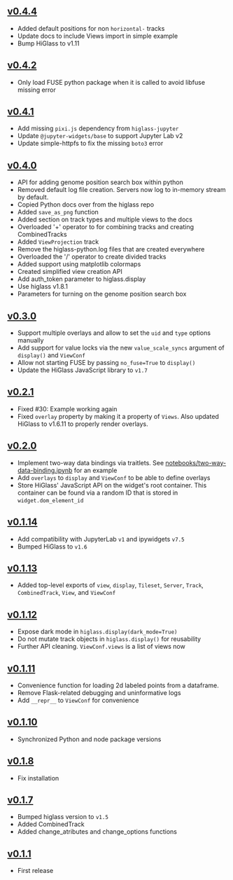 ##

## [v0.4.4](https://github.com/higlass/higlass-python/compare/v0.4.4...v0.4.3)

- Added default positions for non `horizontal-` tracks
- Update docs to include Views import in simple example
- Bump HiGlass to v1.11

## [v0.4.2](https://github.com/higlass/higlass-python/compare/v0.4.2...v0.4.1)

- Only load FUSE python package when it is called to avoid libfuse missing error

## [v0.4.1](https://github.com/higlass/higlass-python/compare/v0.4.1...v0.4.0)

- Add missing `pixi.js` dependency from `higlass-jupyter`
- Update `@jupyter-widgets/base` to support Jupyter Lab v2
- Update simple-httpfs to fix the missing `boto3` error

## [v0.4.0](https://github.com/higlass/higlass-python/compare/v0.4.0...v0.3.0)

-   API for adding genome position search box within python
-   Removed default log file creation. Servers now log to in-memory stream by default.
-   Copied Python docs over from the higlass repo
-   Added `save_as_png` function
-   Added section on track types and multiple views to the docs
-   Overloaded '+' operator to for combining tracks and creating CombinedTracks
-   Added `ViewProjection` track
-   Remove the higlass-python.log files that are created everywhere
-   Overloaded the '/' operator to create divided tracks
-   Added support using matplotlib colormaps
-   Created simplified view creation API
-   Add auth_token parameter to higlass.display
-   Use higlass v1.8.1
-   Parameters for turning on the genome position search box

## [v0.3.0](https://github.com/higlass/higlass-python/compare/v0.2.1...v0.3.0)

-   Support multiple overlays and allow to set the `uid` and `type` options manually
-   Add support for value locks via the new `value_scale_syncs` argument of `display()` and `ViewConf`
-   Allow not starting FUSE by passing `no_fuse=True` to `display()`
-   Update the HiGlass JavaScript library to `v1.7`

## [v0.2.1](https://github.com/higlass/higlass-python/compare/v0.2.0...v0.2.1)

-   Fixed #30: Example working again
-   Fixed `overlay` property by making it a property of `Views`. Also updated HiGlass to v1.6.11 to properly render overlays.

## [v0.2.0](https://github.com/higlass/higlass-python/compare/v0.1.13...v0.2.0)

-   Implement two-way data bindings via traitlets. See [notebooks/two-way-data-binding.ipynb](notebooks/two-way-data-binding.ipynb) for an example
-   Add `overlays` to `display` and `ViewConf` to be able to define overlays
-   Store HiGlass' JavaScript API on the widget's root container. This container can be found via a random ID that is stored in `widget.dom_element_id`

## [v0.1.14](https://github.com/higlass/higlass-python/compare/v0.1.13...v0.1.14)

-   Add compatibility with JupyterLab `v1` and ipywidgets `v7.5`
-   Bumped HiGlass to `v1.6`

## [v0.1.13](https://github.com/higlass/higlass-python/compare/v0.1.12...v0.1.13)

-   Added top-level exports of `view`, `display`, `Tileset`, `Server`, `Track`, `CombinedTrack`, `View`, and `ViewConf`

## [v0.1.12](https://github.com/higlass/higlass-python/compare/v0.1.11...v0.1.12)

-   Expose dark mode in `higlass.display(dark_mode=True)`
-   Do not mutate track objects in `higlass.display()` for reusability
-   Further API cleaning. `ViewConf.views` is a list of views now

## [v0.1.11](https://github.com/higlass/higlass-python/compare/v0.1.10...v0.1.11)

-   Convenience function for loading 2d labeled points from a dataframe.
-   Remove Flask-related debugging and uninformative logs
-   Add `__repr__` to `ViewConf` for convenience

## [v0.1.10](https://github.com/higlass/higlass-python/compare/v0.1.8...v0.1.10)

-   Synchronized Python and node package versions

## [v0.1.8](https://github.com/higlass/higlass-python/compare/v0.1.7...v0.1.8)

-   Fix installation

## [v0.1.7](https://github.com/higlass/higlass-python/compare/v0.1.1...v0.1.7)

-   Bumped higlass version to `v1.5`
-   Added CombinedTrack
-   Added change_atributes and change_options functions

## [v0.1.1](https://github.com/higlass/higlass-python/releases/tag/v0.1.1)

-   First release
